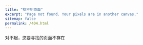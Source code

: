 ```yaml
---
title: "找不到页面"
excerpt: "Page not found. Your pixels are in another canvas."
sitemap: false
permalink: /404.html
---
```


对不起，您要寻找的页面不存在
